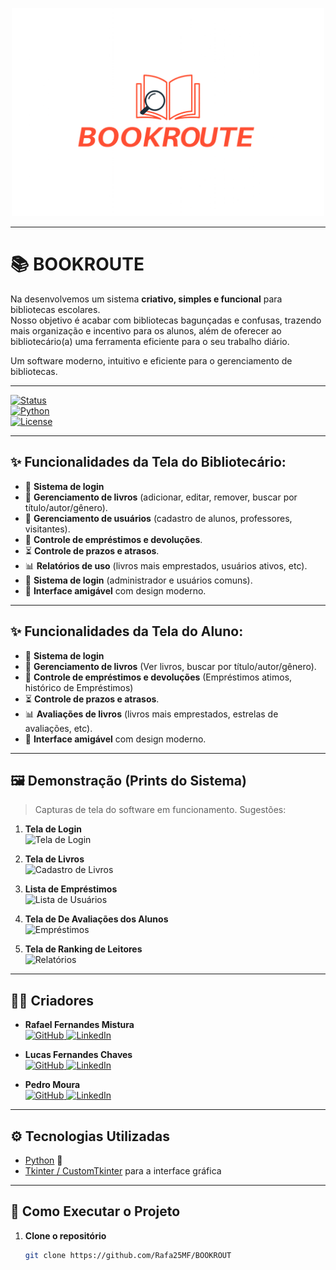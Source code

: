 <p align="center">
  <img src="https://github.com/Rafa25MF/BOOKROUT/blob/main/Logo%20da%20BOOKROUT.png" alt="Logo da AfonTech" width="500"/>
</p>


---

# 📚 BOOKROUTE

Na desenvolvemos um sistema **criativo, simples e funcional** para bibliotecas escolares.  
Nosso objetivo é acabar com bibliotecas bagunçadas e confusas, trazendo mais organização e incentivo para os alunos, além de oferecer ao bibliotecário(a) uma ferramenta eficiente para o seu trabalho diário.  

Um software moderno, intuitivo e eficiente para o gerenciamento de bibliotecas.  

---

[![Status](https://img.shields.io/badge/status-em%20desenvolvimento-yellow)]()  
[![Python](https://img.shields.io/badge/python-3.10-blue?logo=python)]()  
[![License](https://img.shields.io/badge/license-AFONTECH-green)]()  

---

## ✨ Funcionalidades da Tela do Bibliotecário:

- 🔐 **Sistema de login**
- 📖 **Gerenciamento de livros** (adicionar, editar, remover, buscar por título/autor/gênero).  
- 👥 **Gerenciamento de usuários** (cadastro de alunos, professores, visitantes).  
- 🔄 **Controle de empréstimos e devoluções**.  
- ⏳ **Controle de prazos e atrasos**.  
- 📊 **Relatórios de uso** (livros mais emprestados, usuários ativos, etc).  
- 🔐 **Sistema de login** (administrador e usuários comuns).  
- 🎨 **Interface amigável** com design moderno.  

---

## ✨ Funcionalidades da Tela do Aluno:

- 🔐 **Sistema de login**
- 📖 **Gerenciamento de livros** (Ver livros, buscar por título/autor/gênero).  
- 🔄 **Controle de empréstimos e devoluções** (Empréstimos atimos, histórico de Empréstimos)
- ⏳ **Controle de prazos e atrasos**.  
- 📊 **Avaliações de livros** (livros mais emprestados, estrelas de avaliações, etc).   
- 🎨 **Interface amigável** com design moderno.

---

## 🖼️ Demonstração (Prints do Sistema)

> Capturas de tela do software em funcionamento. Sugestões:  

1. **Tela de Login**  
   ![Tela de Login](coloque-o-link-ou-imagem-aqui)  

2. **Tela de Livros**  
   ![Cadastro de Livros](coloque-o-link-ou-imagem-aqui)  

3. **Lista de Empréstimos**  
   ![Lista de Usuários](coloque-o-link-ou-imagem-aqui)  

4. **Tela de De Avaliações dos Alunos**  
   ![Empréstimos](coloque-o-link-ou-imagem-aqui)  

5. **Tela de Ranking de Leitores**  
   ![Relatórios](coloque-o-link-ou-imagem-aqui)  

---

## 👨‍💻 Criadores

- **Rafael Fernandes Mistura**  
  <a href="https://github.com/Rafa25MF" target="_blank">
    <img src="https://img.shields.io/badge/GitHub-000000?style=for-the-badge&logo=github&logoColor=white" alt="GitHub"/>
  </a>
  <a href="https://www.linkedin.com/in/rafael" target="_blank">
    <img src="https://img.shields.io/badge/LinkedIn-0A66C2?style=for-the-badge&logo=linkedin&logoColor=white" alt="LinkedIn"/>
  </a>

- **Lucas Fernandes Chaves**  
  <a href="https://github.com/lucas" target="_blank">
    <img src="https://img.shields.io/badge/GitHub-000000?style=for-the-badge&logo=github&logoColor=white" alt="GitHub"/>
  </a>
  <a href="https://www.linkedin.com/in/lucas" target="_blank">
    <img src="https://img.shields.io/badge/LinkedIn-0A66C2?style=for-the-badge&logo=linkedin&logoColor=white" alt="LinkedIn"/>
  </a>

- **Pedro Moura**  
  <a href="https://github.com/pedro" target="_blank">
    <img src="https://img.shields.io/badge/GitHub-000000?style=for-the-badge&logo=github&logoColor=white" alt="GitHub"/>
  </a>
  <a href="https://www.linkedin.com/in/pedro" target="_blank">
    <img src="https://img.shields.io/badge/LinkedIn-0A66C2?style=for-the-badge&logo=linkedin&logoColor=white" alt="LinkedIn"/>
  </a>

---

## ⚙️ Tecnologias Utilizadas

- [Python](https://www.python.org/) 🐍   
- [Tkinter / CustomTkinter](https://github.com/TomSchimansky/CustomTkinter) para a interface gráfica  

---

## 🚀 Como Executar o Projeto

1. **Clone o repositório**  
   ```bash
   git clone https://github.com/Rafa25MF/BOOKROUT
